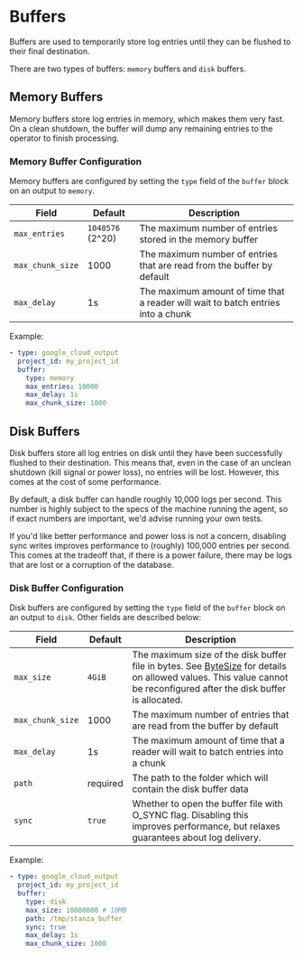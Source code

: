 # Buffers

Buffers are used to temporarily store log entries until they can be flushed to their final destination.

There are two types of buffers: `memory` buffers and `disk` buffers.

## Memory Buffers

Memory buffers store log entries in memory, which makes them very fast. On a clean shutdown, the buffer will dump any remaining entries to the operator to finish processing.

### Memory Buffer Configuration

Memory buffers are configured by setting the `type` field of the `buffer` block on an output to `memory`. 

| Field             | Default          | Description                                                                      |
| ---               | ---              | ---                                                                              |
| `max_entries`     | `1048576` (2^20) | The maximum number of entries stored in the memory buffer                        |
| `max_chunk_size`  | 1000             | The maximum number of entries that are read from the buffer by default           |
| `max_delay` | 1s               | The maximum amount of time that a reader will wait to batch entries into a chunk |

Example:
```yaml
- type: google_cloud_output
  project_id: my_project_id
  buffer:
    type: memory
    max_entries: 10000
    max_delay: 1s
    max_chunk_size: 1000
```


## Disk Buffers

Disk buffers store all log entries on disk until they have been successfully flushed to their destination. This means
that, even in the case of an unclean shutdown (kill signal or power loss), no entries will be lost. However, this comes at the cost of
some performance.

By default, a disk buffer can handle roughly 10,000 logs per second. This number is highly subject to the specs of the
machine running the agent, so if exact numbers are important, we'd advise running your own tests.

If you'd like better performance and power loss is not a concern, disabling sync writes improves performance to
(roughly) 100,000 entries per second. This comes at the tradeoff that, if there is a power failure, there may
be logs that are lost or a corruption of the database.

### Disk Buffer Configuration

Disk buffers are configured by setting the `type` field of the `buffer` block on an output to `disk`. Other fields are described below:

| Field            | Default  | Description                                                                                                                                                                                     |
|------------------|----------|-------------------------------------------------------------------------------------------------------------------------------------------------------------------------------------------------|
| `max_size`       | `4GiB`   | The maximum size of the disk buffer file in bytes. See [ByteSize](/docs/types/bytesize.md) for details on allowed values. This value cannot be reconfigured after the disk buffer is allocated. |
| `max_chunk_size` | 1000     | The maximum number of entries that are read from the buffer by default                                                                                                                          |
| `max_delay`      | 1s       | The maximum amount of time that a reader will wait to batch entries into a chunk                                                                                                                |
| `path`           | required | The path to the folder which will contain the disk buffer data                                                                                                                                  |
| `sync`           | `true`   | Whether to open the buffer file with O_SYNC flag. Disabling this improves performance, but relaxes guarantees about log delivery.                                                               |

Example:
```yaml
- type: google_cloud_output
  project_id: my_project_id
  buffer:
    type: disk
    max_size: 10000000 # 10MB
    path: /tmp/stanza_buffer
    sync: true
    max_delay: 1s
    max_chunk_size: 1000
```
